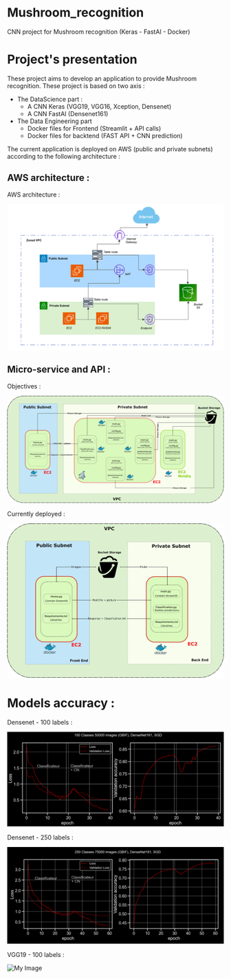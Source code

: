 # Mushroom_recognition
CNN  project for Mushroom recognition (Keras - FastAI - Docker)


# Project's presentation

These project aims to develop an application to provide Mushroom recognition.
These project is based on two axis : 
- The DataScience part :
    - A CNN Keras (VGG19, VGG16, Xception, Densenet)
    - A CNN FastAI (Densenet161)
- The Data Engineering part
    - Docker files for Frontend (Streamlit + API calls)
    - Docker files for backtend (FAST API + CNN prediction)

The current application is deployed on AWS (public and private subnets) according to the following architecture :

## AWS architecture : 

AWS architecture : 

![My Image](Images/AWS.png)

## Micro-service and API :

Objectives : 

![My Image](Images/DE_big.png)

 
Currently deployed : 

![My Image](Images/DE_small.png)


# Models accuracy : 


Densenet - 100 labels :

![My Image](Images/Densenet_100.png)

Densenet - 250 labels :

![My Image](Images/Densenet_250.png)

VGG19 - 100 labels :

![My Image](Images/VGG199_100.png)



